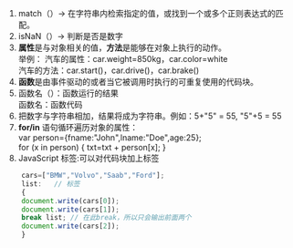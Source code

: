 1. match（）→ 在字符串内检索指定的值，或找到一个或多个正则表达式的匹配。
2. isNaN（）→ 判断是否是数字
3. **属性**是与对象相关的值，**方法**是能够在对象上执行的动作。  
   举例： 汽车的属性：car.weight=850kg，car.color=white   
          汽车的方法：car.start()，car.drive()，car.brake()  
4. **函数**是由事件驱动的或者当它被调用时执行的可重复使用的代码块。
5. 函数名（）：函数运行的结果  
   函数名：函数代码
6. 把数字与字符串相加，结果将成为字符串。例如：5+"5" = 55, "5"+5 = 55
7.  **for/in** 语句循环遍历对象的属性：  
    var person={fname:"John",lname:"Doe",age:25};  
    for (x in person)
    {
     txt=txt + person[x];
    }
8. JavaScript 标签:可以对代码块加上标签  
  ``` javascript
      cars=["BMW","Volvo","Saab","Ford"];
      list:   // 标签
      {
      document.write(cars[0]);
      document.write(cars[1]);
      break list; // 在此break，所以只会输出前面两个
      document.write(cars[2]);
      }
 ```

